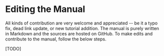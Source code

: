 # Editing the Manual

All kinds of contribution are very welcome and appreciated -- be it a typo fix, dead
link update, or new tutorial addition. The manual is purely written in Markdown and the
sources are hosted on GitHub. To make edits and contribute to the manual, follow the 
below steps. 

[TODO]